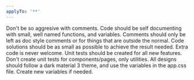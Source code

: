 ```yaml
---
applyTo: '**'
---
```

Don't be so aggresive with comments. Code should be self documenting with small, well named functions, and variables. Comments should only be left as doc style comments or for things that are outside the normal.
Code solutions should be as small as possible to achieve the result needed. Extra code is never welcome.
Unit tests should be created for all new features. Don't create unit tests for components/pages, only utilities.
All designs should follow a dark material 3 theme, and use the variables in the app.css file. Create new variables if needed.